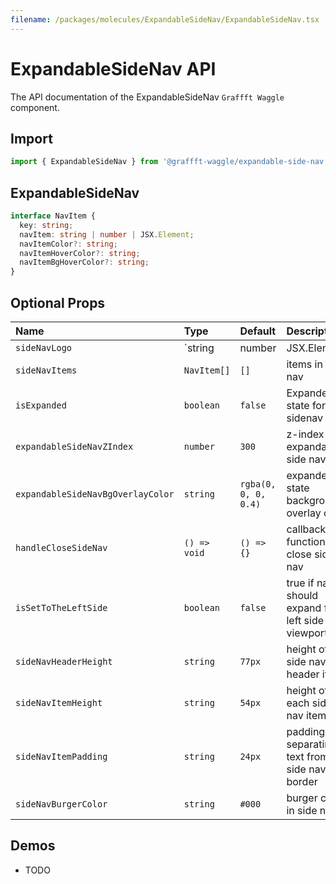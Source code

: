 ```yaml
---
filename: /packages/molecules/ExpandableSideNav/ExpandableSideNav.tsx
---
```



# ExpandableSideNav API

The API documentation of the ExpandableSideNav `Graffft Waggle` component.

## Import

```js
import { ExpandableSideNav } from '@graffft-waggle/expandable-side-nav';
```


## ExpandableSideNav


```ts
interface NavItem {
  key: string;
  navItem: string | number | JSX.Element;
  navItemColor?: string;
  navItemHoverColor?: string;
  navItemBgHoverColor?: string;
}
```



## Optional Props

| Name | Type | Default | Description |
|:-----|:-----|:--------|:------------|
| `sideNavLogo`|`string|number|JSX.Element`|`undefined` | a logo for the side nav header |
| `sideNavItems`|`NavItem[]`  | `[]` | items in side nav |
| `isExpanded`|`boolean`|`false`  | Expanded state for sidenav |
| `expandableSideNavZIndex`|`number`|`300`  | z-index for expandable side nav |
| `expandableSideNavBgOverlayColor`|`string`|`rgba(0, 0, 0, 0.4)`  | expanded state background overlay color |
| `handleCloseSideNav`|`() => void`|`() => {}`  | callback function to close side nav |
| `isSetToTheLeftSide`|`boolean`|`false`  | true if nav should expand from left side of viewport |
| `sideNavHeaderHeight`|`string`|`77px`  | height of side nav header item |
| `sideNavItemHeight`|`string`|`54px`  | height of each side nav item |
| `sideNavItemPadding`|`string`|`24px`  | padding separating text from side nav border |
| `sideNavBurgerColor`|`string`|`#000`  | burger color in side nav |


## Demos

- TODO 